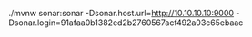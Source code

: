 ./mvnw sonar:sonar -Dsonar.host.url=http://10.10.10.10:9000 -Dsonar.login=91afaa0b1382ed2b2760567acf492a03c65ebaac